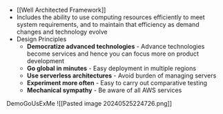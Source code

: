 - [[Well Architected Framework]]
- Includes the ability to use computing resources efficiently to meet system requirements, and to maintain that efficiency as demand changes and technology evolve
- Design Principles
	- **Democratize advanced technologies** - Advance technologies become services and hence you can focus more on product development
	- **Go global in minutes** - Easy deployment in multiple regions
	- **Use serverless architectures** - Avoid burden of managing servers
	- **Experiment more often** - Easy to carry out comparative testing
	- **Mechanical sympathy** - Be aware of all AWS services

DemoGoUsExMe
![[Pasted image 20240525224726.png]]
